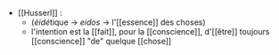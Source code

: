 - [[Husserl]] :
	- (*éidé*tique → *eidos* → l'[[essence]] des choses)
	- l'intention est la [[fait]], pour la [[conscience]], d'[[être]] toujours [[conscience]] "de" quelque [[chose]]